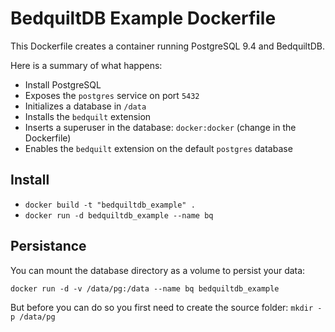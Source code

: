 # BedquiltDB Example Dockerfile

This Dockerfile creates a container running PostgreSQL 9.4 and BedquiltDB.

Here is a summary of what happens:

- Install PostgreSQL
- Exposes the `postgres` service on port `5432`
- Initializes a database in `/data`
- Installs the `bedquilt` extension
- Inserts a superuser in the database: `docker:docker` (change in the Dockerfile)
- Enables the `bedquilt` extension on the default `postgres` database


## Install

- `docker build -t "bedquiltdb_example" .`
- `docker run -d bedquiltdb_example --name bq`


## Persistance

You can mount the database directory as a volume to persist your data:

`docker run -d -v /data/pg:/data --name bq bedquiltdb_example`

But before you can do so you first need to create the source folder: `mkdir -p /data/pg`
